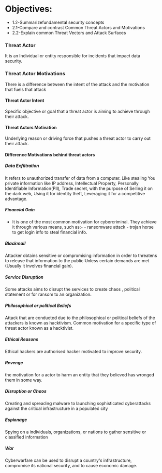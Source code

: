 # Objectives:

- 1.2-Summarizefundamental security concepts  
- 2.1-Compare and contrast Common Threat Actors and Motivations 
- 2.2-Explain common Threat Vectors and Attack Surfaces

### Threat Actor 

It is an Individual or entity responsible for incidents that impact data security. 
### Threat Actor Motivations 
 There is a difference between the intent of the attack and the motivation that fuels that attack 
#### Threat Actor Intent
  Specific objective or goal that a threat actor is aiming to achieve through their attack.
#### Threat Actors Motivation
Underlying reason or driving force that pushes a threat actor to carry out their attack.

#### Difference Motivations behind threat actors
##### Data Exfiltration 
 It refers to unauthorized transfer of data from a computer. Like stealing You private information like IP address, Intellectual Property, Personally Identifiable Information(PII), Trade secret,  with the purpose of Selling it on the dark web, Using it for identity theft, Leveraging it for a competitive advantage.
##### Financial Gain 
  - It is one of the most common motivation for cybercriminal. They achieve it through various means, such as:-   - ransomware  attack
                        - trojan horse to get login info to steal financial info.
##### Blackmail
 Attacker obtains sensitive or compromising information in order to threatens to release that information to the public Unless certain demands are met (Usually it involves financial gain).
##### Service Disruption 
  Some attacks aims to disrupt the services to create chaos , political statement or for ransom to an organization.

##### Philosophical or political Beliefs 
 Attack that are conducted due to the philosophical or political beliefs of the attackers is known as hacktivism.  Common motivation for a specific type of threat actor known as a hacktivist.

##### Ethical Reasons
 Ethical hackers are authorised hacker motivated to improve security.

##### Revenge
  the motivation for a actor to harm an entity that they believed has wronged them in some way.

##### Disruption or Chaos 
  Creating and spreading malware to launching sophisticated cyberattacks against the critical infrastructure in a populated city
  
##### Espionage 
 Spying on a individuals, organizations, or nations to gather sensitive or classified information

##### War 
  Cyberwarfare can be used to disrupt a country's infrastructure, compromise its national security, and to cause economic damage.

